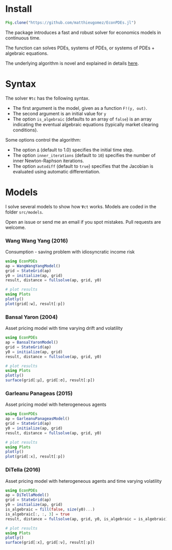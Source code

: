 # Install
```julia
Pkg.clone("https://github.com/matthieugomez/EconPDEs.jl")
```

The package introduces a fast and robust solver for economics models in continuous time. 

The function can solves PDEs, systems of PDEs, or systems of PDEs + algebraic equations.

The underlying algorithm is novel and explained in details [here](https://github.com/matthieugomez/EconPDEs.jl/blob/master/src/details.pdf).



# Syntax

 The solver `Ψtc` has the following syntax. 
 - The first argument is the model, given as a function `F!(y, out)`.
 - The second argument is an initial value for `y`
 - The option `is_algebraic` (defaults to an array of `false`) is an array indicating the eventual algebraic equations (typically market clearing conditions).

 Some options control the algorithm:
 - The option `Δ` (default to 1.0) specifies the initial time step. 
 - The option `inner_iterations` (default to `10`) specifies the number of inner Newton-Raphson iterations. 
 - The option `autodiff` (default to `true`) specifies that the Jacobian is evaluated using automatic differentiation.


# Models
I solve several models to show how `Ψct` works. Models are coded in the folder `src/models`. 

Open an issue or send me an email if you spot mistakes. Pull requests are welcome.


### Wang Wang Yang (2016)
Consumption - saving problem with idiosyncratic income risk
```julia
using EconPDEs
ap = WangWangYangModel()
grid = StateGrid(ap)
y0 = initialize(ap, grid)
result, distance = fullsolve(ap, grid, y0)

# plot results
using Plots
plotly()
plot(grid[:w], result[:p])
```

### Bansal Yaron (2004)
Asset pricing model with time varying drift and volatility

```julia
using EconPDEs
ap = BansalYaronModel()
grid = StateGrid(ap)
y0 = initialize(ap, grid)
result, distance = fullsolve(ap, grid, y0)

# plot results
using Plots
plotly()
surface(grid[:μ], grid[:σ], result[:p])
```

### Garleanu Panageas (2015)
Asset pricing model with heterogeneous agents
```julia
using EconPDEs
ap = GarleanuPanageasModel()
grid = StateGrid(ap)
y0 = initialize(ap, grid)
result, distance = fullsolve(ap, grid, y0)

# plot results
using Plots
plotly()
plot(grid[:x], result[:p])
```

### DiTella (2016)
Asset pricing model with heterogeneous agents and time varying volatility

```julia
using EconPDEs
ap = DiTellaModel()
grid = StateGrid(ap)
y0 = initialize(ap, grid)
is_algebraic = fill(false, size(y0)...)
is_algebraic[:, :, 3] = true
result, distance = fullsolve(ap, grid, y0, is_algebraic = is_algebraic)

# plot results
using Plots
plotly()
surface(grid[:x], grid[:ν], result[:p])
```
